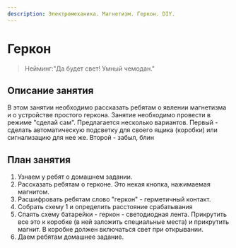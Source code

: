 ```yaml
---
description: Электромеханика. Магнетизм. Геркон. DIY.
---
```


# Геркон

> Нейминг:"Да будет свет! Умный чемодан."

## Описание занятия

В этом занятии необходимо рассказать ребятам о явлении магнетизма и о устройстве простого геркона. Занятие необходимо провести в режиме "сделай сам". Предлагается несколько вариантов. Первый - сделать автоматическую подсветку для своего ящика \(коробки\) или сигнализацию для нее же. Второй - забыл, блин

## План занятия

1. Узнаем у ребят о домашнем задании.
2. Рассказать ребятам о герконе. Это некая кнопка, нажимаемая магнитом.
3. Расшифровать ребятам слово "геркон" - герметичный контакт.
4. Собрать схему 1 и определить расстояние срабатывания
5. Спаять схему батарейки - геркон - светодиодная лента. Прикрутить все это к коробке \(в ней заложить специальные места\) и прикрутить магнит. В коробке должен включаться свет при открывании.
6. Даем ребятам домашнее задание.

